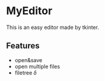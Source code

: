 # MyEditor
This is an easy editor made by tkinter.
## Features
- open&save
- open multiple files
- filetree
$\delta$
